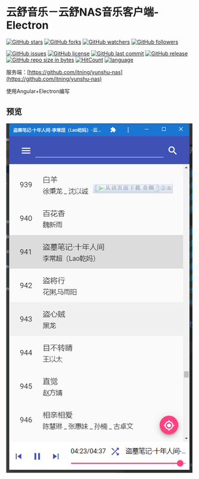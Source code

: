 # 云舒音乐－云舒NAS音乐客户端-Electron

[![GitHub stars](https://img.shields.io/github/stars/itning/YunShuMusicClientElectron.svg?style=social&label=Stars)](https://github.com/itning/YunShuMusicClientElectron/stargazers)
[![GitHub forks](https://img.shields.io/github/forks/itning/YunShuMusicClientElectron.svg?style=social&label=Fork)](https://github.com/itning/YunShuMusicClientElectron/network/members)
[![GitHub watchers](https://img.shields.io/github/watchers/itning/YunShuMusicClientElectron.svg?style=social&label=Watch)](https://github.com/itning/YunShuMusicClientElectron/watchers)
[![GitHub followers](https://img.shields.io/github/followers/itning.svg?style=social&label=Follow)](https://github.com/itning?tab=followers)

[![GitHub issues](https://img.shields.io/github/issues/itning/YunShuMusicClientElectron.svg)](https://github.com/itning/YunShuMusicClientElectron/issues)
[![GitHub license](https://img.shields.io/github/license/itning/YunShuMusicClientElectron.svg)](https://github.com/itning/YunShuMusicClientElectron/blob/master/LICENSE)
[![GitHub last commit](https://img.shields.io/github/last-commit/itning/YunShuMusicClientElectron.svg)](https://github.com/itning/YunShuMusicClientElectron/commits)
[![GitHub release](https://img.shields.io/github/release/itning/YunShuMusicClientElectron.svg)](https://github.com/itning/YunShuMusicClientElectron/releases)
[![GitHub repo size in bytes](https://img.shields.io/github/repo-size/itning/YunShuMusicClientElectron.svg)](https://github.com/itning/YunShuMusicClientElectron)
[![HitCount](http://hits.dwyl.io/itning/YunShuMusicClientElectron.svg)](http://hits.dwyl.io/itning/YunShuMusicClientElectron)
[![language](https://img.shields.io/badge/language-TypeScript-green.svg)](https://github.com/itning/YunShuMusicClientElectron)

服务端：[https://github.com/itning/yunshu-nas](https://github.com/itning/yunshu-nas)

使用Angular+Electron编写

## 预览
![index](https://raw.githubusercontent.com/itning/YunShuMusicClient/master/pic/index.png)
